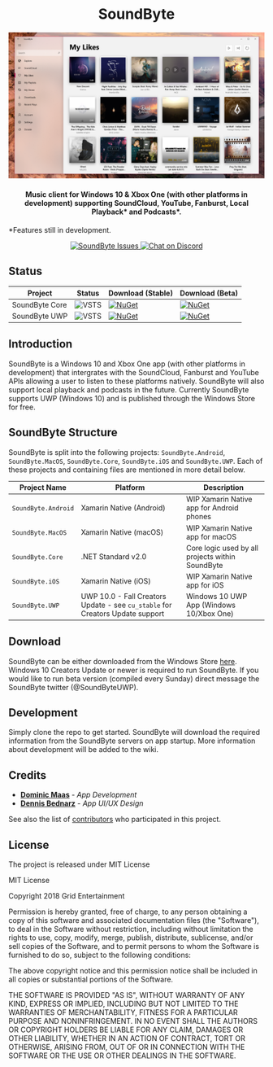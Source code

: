 
<h1 align="center">
SoundByte
</h1>

<img src="UWP_AppPreview_v17_12b6.png" alt="SoundByte Screenshot (v17.12 Build 6)">

<h4 align="center">Music client for Windows 10 &amp; Xbox One (with other platforms in development) supporting SoundCloud, YouTube, Fanburst, Local Playback* and Podcasts*.</h4>

<p>*Features still in development.</p>

<p align="center">
    <a href="https://github.com/DominicMaas/SoundByte/issues">
        <img src="https://img.shields.io/github/issues/dominicmaas/soundbyte.svg" alt="SoundByte Issues">
    </a>
    <a href="https://discord.gg/tftSadE">
        <img src="https://img.shields.io/discord/333524708463214594.svg" alt="Chat on Discord">
    </a>
</p>

## Status

|Project|Status|Download (Stable)|Download (Beta)
|--|--|--|--|
|SoundByte Core|![VSTS](https://gridentertainment.visualstudio.com/_apis/public/build/definitions/2ed2cbbe-2068-4924-89a8-1b43989872e6/4/badge) | [![NuGet](https://img.shields.io/nuget/v/SoundByte.Core.svg)](https://www.nuget.org/packages/SoundByte.Core/)| [![NuGet](https://img.shields.io/nuget/vpre/SoundByte.Core.svg)](https://www.nuget.org/packages/SoundByte.Core/)
|SoundByte UWP|![VSTS](https://gridentertainment.visualstudio.com/_apis/public/build/definitions/29470259-4594-4fc0-9b08-99514c07cfd0/2/badge) | [![NuGet](https://img.shields.io/badge/microsoft_%20store-stable-green.svg)](https://www.microsoft.com/store/apps/9nblggh4xbjg)| [![NuGet](https://img.shields.io/badge/microsoft_%20store-beta-orange.svg)](https://twitter.com/soundbyteuwp)

## Introduction
SoundByte is a Windows 10 and Xbox One app (with other platforms in development) that intergrates with the SoundCloud, Fanburst and YouTube APIs allowing a user to listen to these platforms natively. SoundByte will also support local playback and podcasts in the future. Currently SoundByte supports UWP (Windows 10) and is published through the Windows Store for free.

## SoundByte Structure
SoundByte is split into the following projects: `SoundByte.Android`, `SoundByte.MacOS`, `SoundByte.Core`, `SoundByte.iOS` and `SoundByte.UWP`. Each of these projects and containing files are mentioned in more detail below.

|Project Name|Platform|Description|
|--|--|--|
|`SoundByte.Android`|Xamarin Native (Android)|WIP Xamarin Native app for Android phones|
|`SoundByte.MacOS`|Xamarin Native (macOS)|WIP Xamarin Native app for macOS|
|`SoundByte.Core`|.NET Standard v2.0|Core logic used by all projects within SoundByte|
|`SoundByte.iOS`|Xamarin Native (iOS)|WIP Xamarin Native app for iOS|
|`SoundByte.UWP`|UWP 10.0 - Fall Creators Update - see `cu_stable` for Creators Update support|Windows 10 UWP App (Windows 10/Xbox One)|

## Download
SoundByte can be either downloaded from the Windows Store [here](https://www.microsoft.com/store/apps/9nblggh4xbjg). Windows 10 Creators Update or newer is required to run SoundByte. If you would like to run beta version (compiled every Sunday) direct message the SoundByte twitter (@SoundByteUWP).

## Development

Simply clone the repo to get started. SoundByte will download the required information from the SoundByte servers on app startup.
More information about development will be added to the wiki.

## Credits

- **[Dominic Maas](https://twitter.com/dominicjmaas)**  - *App Development*
- **[Dennis Bednarz](https://twitter.com/DennisBednarz)**  - *App UI/UX Design*

See also the list of [contributors](https://github.com/DominicMaas/SoundByte/contributors) who participated in this project.

## License

The project is released under MIT License

MIT License

Copyright 2018 Grid Entertainment

Permission is hereby granted, free of charge, to any person obtaining a copy of this software and associated documentation files (the "Software"), to deal in the Software without restriction, including without limitation the rights to use, copy, modify, merge, publish, distribute, sublicense, and/or sell copies of the Software, and to permit persons to whom the Software is furnished to do so, subject to the following conditions:

The above copyright notice and this permission notice shall be included in all copies or substantial portions of the Software.

THE SOFTWARE IS PROVIDED "AS IS", WITHOUT WARRANTY OF ANY KIND, EXPRESS OR IMPLIED, INCLUDING BUT NOT LIMITED TO THE WARRANTIES OF MERCHANTABILITY, FITNESS FOR A PARTICULAR PURPOSE AND NONINFRINGEMENT. IN NO EVENT SHALL THE AUTHORS OR COPYRIGHT HOLDERS BE LIABLE FOR ANY CLAIM, DAMAGES OR OTHER LIABILITY, WHETHER IN AN ACTION OF CONTRACT, TORT OR OTHERWISE, ARISING FROM, OUT OF OR IN CONNECTION WITH THE SOFTWARE OR THE USE OR OTHER DEALINGS IN THE SOFTWARE.
